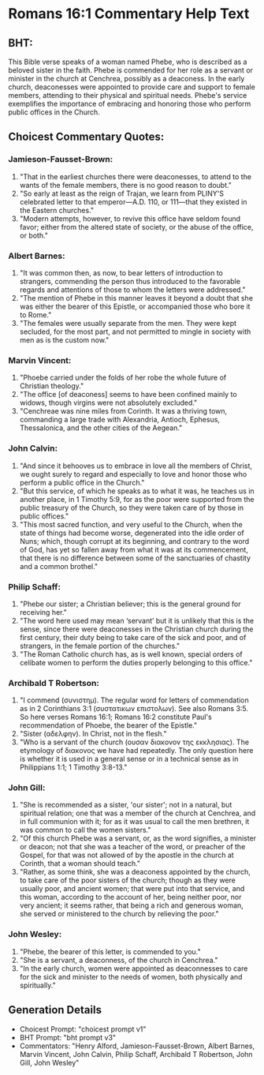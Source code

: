 # Romans 16:1 Commentary Help Text

## BHT:
This Bible verse speaks of a woman named Phebe, who is described as a beloved sister in the faith. Phebe is commended for her role as a servant or minister in the church at Cenchrea, possibly as a deaconess. In the early church, deaconesses were appointed to provide care and support to female members, attending to their physical and spiritual needs. Phebe's service exemplifies the importance of embracing and honoring those who perform public offices in the Church.

## Choicest Commentary Quotes:
### Jamieson-Fausset-Brown:
1. "That in the earliest churches there were deaconesses, to attend to the wants of the female members, there is no good reason to doubt."
2. "So early at least as the reign of Trajan, we learn from PLINY'S celebrated letter to that emperor—A.D. 110, or 111—that they existed in the Eastern churches."
3. "Modern attempts, however, to revive this office have seldom found favor; either from the altered state of society, or the abuse of the office, or both."

### Albert Barnes:
1. "It was common then, as now, to bear letters of introduction to strangers, commending the person thus introduced to the favorable regards and attentions of those to whom the letters were addressed."
2. "The mention of Phebe in this manner leaves it beyond a doubt that she was either the bearer of this Epistle, or accompanied those who bore it to Rome."
3. "The females were usually separate from the men. They were kept secluded, for the most part, and not permitted to mingle in society with men as is the custom now."

### Marvin Vincent:
1. "Phoebe carried under the folds of her robe the whole future of Christian theology." 
2. "The office [of deaconess] seems to have been confined mainly to widows, though virgins were not absolutely excluded."
3. "Cenchreae was nine miles from Corinth. It was a thriving town, commanding a large trade with Alexandria, Antioch, Ephesus, Thessalonica, and the other cities of the Aegean."

### John Calvin:
1. "And since it behooves us to embrace in love all the members of Christ, we ought surely to regard and especially to love and honor those who perform a public office in the Church."
2. "But this service, of which he speaks as to what it was, he teaches us in another place, in 1 Timothy 5:9, for as the poor were supported from the public treasury of the Church, so they were taken care of by those in public offices."
3. "This most sacred function, and very useful to the Church, when the state of things had become worse, degenerated into the idle order of Nuns; which, though corrupt at its beginning, and contrary to the word of God, has yet so fallen away from what it was at its commencement, that there is no difference between some of the sanctuaries of chastity and a common brothel."

### Philip Schaff:
1. "Phebe our sister; a Christian believer; this is the general ground for receiving her."
2. "The word here used may mean ‘servant’ but it is unlikely that this is the sense, since there were deaconesses in the Christian church during the first century, their duty being to take care of the sick and poor, and of strangers, in the female portion of the churches."
3. "The Roman Catholic church has, as is well known, special orders of celibate women to perform the duties properly belonging to this office."

### Archibald T Robertson:
1. "I commend (συνιστημ). The regular word for letters of commendation as in 2 Corinthians 3:1 (συστατικων επιστολων). See also Romans 3:5. So here verses Romans 16:1; Romans 16:2 constitute Paul's recommendation of Phoebe, the bearer of the Epistle." 
2. "Sister (αδελφην). In Christ, not in the flesh."
3. "Who is a servant of the church (ουσαν διακονον της εκκλησιας). The etymology of διακονος we have had repeatedly. The only question here is whether it is used in a general sense or in a technical sense as in Philippians 1:1; 1 Timothy 3:8-13."

### John Gill:
1. "She is recommended as a sister, 'our sister'; not in a natural, but spiritual relation; one that was a member of the church at Cenchrea, and in full communion with it; for as it was usual to call the men brethren, it was common to call the women sisters."
2. "Of this church Phebe was a servant, or, as the word signifies, a minister or deacon; not that she was a teacher of the word, or preacher of the Gospel, for that was not allowed of by the apostle in the church at Corinth, that a woman should teach."
3. "Rather, as some think, she was a deaconess appointed by the church, to take care of the poor sisters of the church; though as they were usually poor, and ancient women; that were put into that service, and this woman, according to the account of her, being neither poor, nor very ancient; it seems rather, that being a rich and generous woman, she served or ministered to the church by relieving the poor."

### John Wesley:
1. "Phebe, the bearer of this letter, is commended to you." 
2. "She is a servant, a deaconness, of the church in Cenchrea." 
3. "In the early church, women were appointed as deaconnesses to care for the sick and minister to the needs of women, both physically and spiritually."


## Generation Details
- Choicest Prompt: "choicest prompt v1"
- BHT Prompt: "bht prompt v3"
- Commentators: "Henry Alford, Jamieson-Fausset-Brown, Albert Barnes, Marvin Vincent, John Calvin, Philip Schaff, Archibald T Robertson, John Gill, John Wesley"
